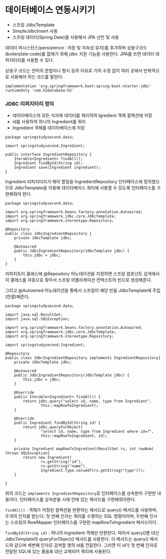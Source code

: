 # 데이터베이스 연동시키기

- 스프링 JdbcTemplate
- SimpleJdbcInsert 사용
- 스프링 데이터(Spring Date)를 사용해서 JPA 선언 및 사용


데이터 퍼시스턴스(persistence : 저장 및 지속성 유지)를 추가하며 상용구코드(boilerplate code)를 없애기 위해 jdbc 지원 기능을 사용한다. JPA를 쓰면 데이터 레퍼지터리를 사용할 수 있다.

상용구 코드는 언어의 문법이나 형식 등의 이유로 거의 수정 없이 여러 곳에서 반복적으로 사용해야 하는 코드를 말한다.


	implementation 'org.springframework.boot:spring-boot-starter-jdbc'
	runtimeOnly 'com.h2database:h2'
  
### JDBC 리퍼지터리 정의
- 데이터베이스의 모든 식자재 데이터를 쿼리하여 Igredient 객체 컬렉션에 저장
- id를 사용하여 하나의 Ingredient를 쿼리
- Ingredient 객체를 데이터베이스에 저장

```
package springstudysecond.data;

import springstudysecond.Ingredient;

public interface IngredientRepository {
	Iterable<Ingredient> findAll();
	Ingredient findById(String id);
	Ingredient save(Ingredient ingredient);
}
```

Ingredient 리퍼지터리가 해야 할일을 IngredientRepository 인터페이스에 정의했으므로 JdbcTemplate을 이용해 데이터베이스 쿼리에 사용할 수 있도록 인터페이스를 구현해줘야 한다.


~~~
package springstudysecond.data;

import org.springframework.beans.factory.annotation.Autowired;
import org.springframework.jdbc.core.JdbcTemplate;
import org.springframework.stereotype.Repository;

@Repository
public class JdbcIngredientRepository {
	private JdbcTemplate jdbc;
	
	@Autowired
	public JdbcIngredientRepository(JdbcTemplate jdbc) {
		this.jdbc = jdbc;
	}
}
~~~

리퍼지토리 클래스에 @Repository 어노테이션을 지정하면 스프링 컴포넌트 검색에서 이 클래스를 자동으로 찾아서 스프링 어플리케이션 컨텍스트의 빈으로 생성해준다.

그리고 @Autowired 어노테이션을 통해서 스프링이 해당 빈을 JdbcTemplate에 주입(연결)해준다.

```
package springstudysecond.data;

import java.sql.ResultSet;
import java.sql.SQLException;

import org.springframework.beans.factory.annotation.Autowired;
import org.springframework.jdbc.core.JdbcTemplate;
import org.springframework.stereotype.Repository;

import springstudysecond.Ingredient;

@Repository
public class JdbcIngredientRepository implements IngredientRepository{
	private JdbcTemplate jdbc;
	
	@Autowired
	public JdbcIngredientRepository(JdbcTemplate jdbc) {
		this.jdbc = jdbc;
	}

	@Override
	public Iterable<Ingredient> findAll() {
		return jdbc.query("select id, name, type from Ingredient", 
				this::mapRowToIngredient);
	}

	@Override
	public Ingredient findById(String id) {
		return jdbc.queryForObject(
				"select id, name, type from Ingredient where id=?",
				this::mapRowToIngredient, id);
	}

	private Ingredient mapRowToIngredient(ResultSet rs, int rowNum) throws SQLException{
		return new Ingredient(
				rs.getString("id"),
				rs.getString("name"),
				Ingredient.Type.valueOf(rs.getString("type")));
	}
	
}
```
위의 코드는 `implements IngredientRepository`로 인터페이스를 상속받아 구현한 내용이다.
인터페이스를 상속받을 시에 안에 있는 메서드를 구현해줘야한다.

`findAll()` : 객체가 저장된 컬렉션을 반환하는 메서드로 query() 메서드를 사용하며, 두개의 인자를 받는다. 
첫 번째 인자는 쿼리를 수행하는 SQL 명령어이며, 두번째 인사는 스프링의 RowMapper 인터페이스를 구현한 mapRowToIngredient 메서드이다.

`findById(String id)` : 하나의 Ingredient 객체만 반환한다. 따라서 query()볃 대신 JdbcTemplate의 queryForObject() 메서드를 사용한다. 이 메서드는 query() 메서드와 같으며 세번째 인자로 검색할 행의 id를 전달한다. 그러면 이 id가 첫 번쨰 인자로 전달된 SQL에 있는 물음표 대신 교체되어 쿼리에 사용된다.



